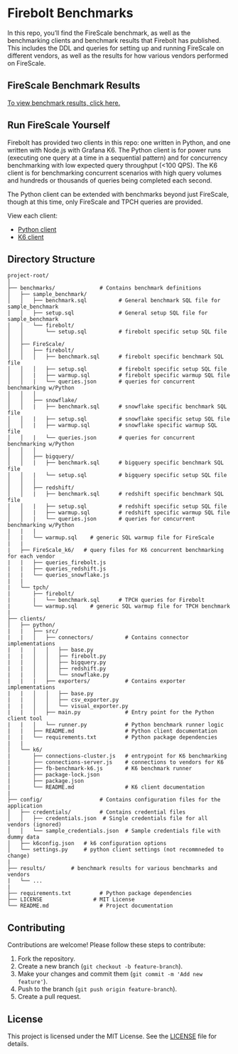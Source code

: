 # Firebolt Benchmarks

In this repo, you’ll find the FireScale benchmark, as well as the benchmarking clients
and benchmark results that Firebolt has published. This includes the DDL and queries
for setting up and running FireScale on different vendors, as well as the results for
how various vendors performed on FireScale.

## FireScale Benchmark Results

[To view benchmark results, click here.](results/)

## Run FireScale Yourself

Firebolt has provided two clients in this repo: one written in Python, and one written
with Node.js with Grafana K6. The Python client is for power runs (executing one query
at a time in a sequential pattern) and for concurrency benchmarking with low expected
query throughput (<100 QPS). The K6 client is for benchmarking concurrent scenarios
with high query volumes and hundreds or thousands of queries being completed each second.

The Python client can be extended with benchmarks beyond just FireScale, though at this
time, only FireScale and TPCH queries are provided.

View each client:

* [Python client](/clients/python/)
* [K6 client](/clients/k6/)

## Directory Structure

```
project-root/
│
├── benchmarks/              # Contains benchmark definitions
│   ├── sample_benchmark/
│   │   ├── benchmark.sql          # General benchmark SQL file for sample_benchmark
│   │   ├── setup.sql              # General setup SQL file for sample_benchmark
│   │   └── firebolt/
│   │       └── setup.sql          # firebolt specific setup SQL file
│   │   
│   ├── FireScale/
│   │   ├── firebolt/
│   │   │   ├── benchmark.sql      # firebolt specific benchmark SQL file
│   │   │   ├── setup.sql          # firebolt specific setup SQL file
│   │   |   ├── warmup.sql         # firebolt specific warmup SQL file
│   │   |   └── queries.json       # queries for concurrent benchmarking w/Python
│   │   │
│   │   ├── snowflake/
│   │   |   ├── benchmark.sql      # snowflake specific benchmark SQL file
│   │   |   ├── setup.sql          # snowflake specific setup SQL file
│   │   |   ├── warmup.sql         # snowflake specific warmup SQL file
│   │   |   └── queries.json       # queries for concurrent benchmarking w/Python
│   │   │
│   │   ├── bigquery/
│   │   |   ├── benchmark.sql      # bigquery specific benchmark SQL file
│   │   |   └── setup.sql          # bigquery specific setup SQL file
│   │   │
│   │   ├── redshift/
│   │   |   ├── benchmark.sql      # redshift specific benchmark SQL file
│   │   |   ├── setup.sql          # redshift specific setup SQL file
│   │   |   ├── warmup.sql         # redshift specific warmup SQL file
│   │   |   └── queries.json       # queries for concurrent benchmarking w/Python
|   |   |
│   |   └── warmup.sql    # generic SQL warmup file for FireScale
|   |
|   ├── FireScale_k6/   # query files for K6 concurrent benchmarking for each vendor
|   |   ├── queries_firebolt.js
|   |   ├── queries_redshift.js
|   |   └── queries_snowflake.js
|   |
|   └── tpch/
|       ├── firebolt/
|       |   └── benchmark.sql      # TPCH queries for Firebolt
|       └── warmup.sql    # generic SQL warmup file for TPCH benchmark
|
├── clients/
│   ├── python/
|   |   ├── src/
|   |   │   ├── connectors/          # Contains connector implementations
|   |   │   │   ├── base.py
|   |   │   │   ├── firebolt.py
|   |   │   │   ├── bigquery.py
|   |   │   │   ├── redshift.py
|   |   │   │   └── snowflake.py
|   |   |   ├── exporters/           # Contains exporter implementations
|   |   │   │   ├── base.py
|   |   │   │   ├── csv_exporter.py
|   |   │   │   └── visual_exporter.py
|   |   │   ├── main.py              # Entry point for the Python client tool
|   |   │   └── runner.py            # Python benchmark runner logic
|   |   ├── README.md                # Python client documentation
|   |   └── requirements.txt         # Python package dependencies
|   |
│   └── k6/
|       ├── connections-cluster.js   # entrypoint for K6 benchmarking
|       ├── connections-server.js    # connections to vendors for K6
|       ├── fb-benchmark-k6.js       # K6 benchmark runner
|       ├── package-lock.json        
|       ├── package.json
|       └── README.md                # K6 client documentation
|
├── config/                  # Contains configuration files for the application
│   ├── credentials/         # Contains credential files
│   │   ├── credentials.json  # Single credentials file for all vendors (ignored)
│   │   └── sample_credentials.json  # Sample credentials file with dummy data
│   ├── k6config.json   # k6 configuration options
│   └── settings.py     # python client settings (not recommneded to change)
|
├── results/        # benchmark results for various benchmarks and vendors
|   └── ...
|
├── requirements.txt         # Python package dependencies
├── LICENSE                # MIT License
└── README.md                # Project documentation
```

## Contributing

Contributions are welcome! Please follow these steps to contribute:

1. Fork the repository.
2. Create a new branch (`git checkout -b feature-branch`).
3. Make your changes and commit them (`git commit -m 'Add new feature'`).
4. Push to the branch (`git push origin feature-branch`).
5. Create a pull request.

## License

This project is licensed under the MIT License. See the [LICENSE](LICENSE) file for details.
